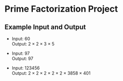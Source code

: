 # Prime Factorization Project

## Example Input and Output
- Input: 60  
  Output: 2 × 2 × 3 × 5  

- Input: 97  
  Output: 97  

- Input: 123456  
  Output: 2 × 2 × 2 × 2 × 2 × 3858 × 401  
